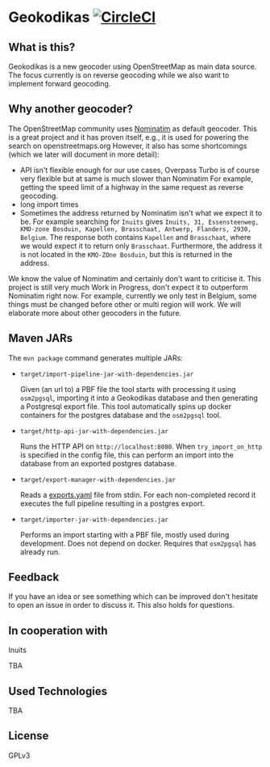 Geokodikas [![CircleCI](https://circleci.com/gh/geokodikas/geokodikas/tree/master.svg?style=svg)](https://circleci.com/gh/geokodikas/geokodikas/tree/master)
==========

## What is this?

Geokodikas is a new geocoder using OpenStreetMap as main data source.
The focus currently is on reverse geocoding while we also want to implement forward geocoding.

## Why another geocoder?

The OpenStreetMap community uses [Nominatim](https://github.com/openstreetmap/nominatim) as default geocoder.
This is a great project and it has proven itself, e.g., it is used for powering the search on openstreetmaps.org
However, it also has some shortcomings (which we later will document in more detail):

 - API isn't flexible enough for our use cases, Overpass Turbo is of course very flexible but at same is much slower than Nominatim
   For example, getting the speed limit of a highway in the same request as reverse geocoding.
 - long import times
 - Sometimes the address returned by Nominatim isn't what we expect it to be.
   For example searching for `Inuits` gives `Inuits, 31, Essensteenweg, KMO-zone Bosduin, Kapellen, Brasschaat, Antwerp, Flanders, 2930, Belgium`.
   The response both contains `Kapellen` and `Brasschaat`, where we would expect it to return only `Brasschaat`.
   Furthermore, the address it is not located in the `KMO-ZOne Bosduin`, but this is returned in the address.

We know the value of Nominatim and certainly don't want to criticise it.
This project is still very much Work in Progress, don't expect it to outperform Nominatim right now.
For example, currently we only test in Belgium, some things must be changed before other or multi region will work.
We will elaborate more about other geocoders in the future.


## Maven JARs

The `mvn package` command generates multiple JARs:

 - `target/import-pipeline-jar-with-dependencies.jar`

   Given (an url to) a PBF file the tool starts with processing it using `osm2pgsql`, importing it into a Geokodikas database and then generating a Postgresql export file.
   This tool automatically spins up docker containers for the postgres database and the `osm2pgsql` tool.

 - `target/http-api-jar-with-dependencies.jar`

   Runs the HTTP API on `http://localhost:8080`.
   When `try_import_on_http` is specified in the config file, this can perform an import into the database from an exported postgres database.

 - `target/export-manager-with-dependencies.jar`

   Reads a [exports.yaml](https://github.com/geokodikas/exports) file from stdin.
   For each non-completed record it executes the full pipeline resulting in a postgres export.

 - `target/importer-jar-with-dependencies.jar`

   Performs an import starting with a PBF file, mostly used during development.
   Does not depend on docker. Requires that `osm2pgsql` has already run.

## Feedback

If you have an idea or see something which can be improved don't hesitate to open an issue in order to discuss it.
This also holds for questions.


## In cooperation with

Inuits

TBA

## Used Technologies

TBA

## License

GPLv3
